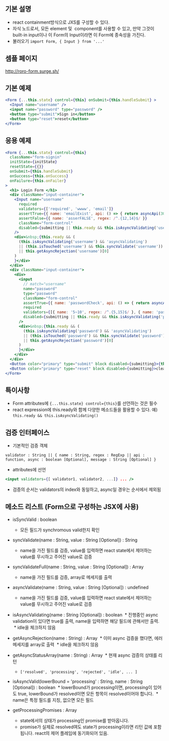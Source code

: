 ## 기본 설명
* react containment방식으로 JXS를 구성할 수 있다.
* 자식 노드로서, 모든 element 및  component를 사용할 수 있고, 만약 그것이 built-in input이나 이 Form의 Input이라면 이 Form에 종속성을 가진다.
* 불러오기 `import Form, { Input } from '...'`

## 셈플 페이지
  http://roro-form.surge.sh/

## 기본 예제
```jsx
<Form {...this.state} control={this} onSubmit={this.handleSubmit} >
  <Input name="username" />
  <input name="password" type="password" />
  <button type="submit">Sign in</button>
  <button type="reset">reset</button>
</Form>
```

## 응용 예제
```jsx
<Form {...this.state} control={this}
  className="form-signin"
  initState={initState}
  resetState={{}}
  onSubmit={this.handleSubmit}
  onSuccess={this.onSuccess}
  onFailure={this.onFailer}
>
  <h1> Login Form </h1>
  <div className="input-container">
    <Input name="username"
      required
      validators={['required', 'wwww', 'email']}
      assertTrue={{ name: 'emailExist', api: () => { return asyncApi(3000, true) }, async: true, message: 'not exist' }} // api should return a boolean
      assertFalse={{ name: 'asserFALSE', regex: /^.{12,14}$/ }}
      className="form-control"
      disabled={submitting || this.ready && this.isAsyncValidating('username')} // (false && username && username.promises.length > 0)} 
    />
    <div>&nbsp;{this.ready && (
      (this.isAsyncValidating('username') && 'asyncValidating')
      || (this.isTouched('username') && this.syncValidate('username'))
      || this.getAsyncRejection('username')[0]
    )
    }</div>
  </div>
  <div className="input-container">
    <div>
      <input
        // match="username"
        name="password"
        type="password"
        className="form-control"
        assertTrue={{ name: 'passwordCheck', api: () => { return asyncApi(4000, false) }, async: true, message: 'not valid' }}
        required
        validators={[{ name: '5~10', regex: /^.{5,15}$/ }, { name: 'passwordCheck', api: () => { return asyncApi(3000, true) }, async: true, message: 'not valid' }]}
        disabled={submitting || this.ready && this.isAsyncValidating('password')}
      />
      <div>&nbsp;{this.ready && (
        (this.isAsyncValidating('password') && 'asyncValidating')
        || (this.isTouched('password') && this.syncValidate('password'))
        || this.getAsyncRejection('password')[0]
      )
      }</div>
    </div>
  </div>
  <Button color="primary" type="submit" block disabled={submitting}>{this.ready && this.isAsyncValidating() ? 'validating' : submitting ? 'submitting' : 'Sign in'}</Button>
  <Button color="primary" type="reset" block disabled={submitting}>clear</Button>
</Form>

```

## 특이사항
* Form attributes에 `{...this.state} control={this}`를 선언하는 것은 필수
* react expression에 this.ready와 함께 다양한 메소드들을 활용할 수 있다. 예) `this.ready && this.isAsyncValidating()`

## 검증 인터페이스
* 기본적인 검증 객체 
```
validator : String || { name : String, regex : RegExp || api : function, async : boolean [Optional], message : String [Optional] }
```
* attributes에 선언 
```jsx
<input validators={[ validator1, validator2, ...]} ... />
```
* 검증의 순서는 validators의 index와 동일하고, async일 경우는 순서에서 제외됨

## 메소드 리스트 (Form으로 구성하는 JSX에 사용)
* isSyncValid : boolean
  * 모든 필드가 synchromous valid한지 확인
  
* syncValidate(name : String, value : String [Optional]) : String 
  * name을 가진 필드를 검증, value를 입력하면 react state에서 제어하는 value를 무시하고 주어진 value로 검증
  
* syncValidateFull(name : String, value : String [Optional]) : Array 
  * name을 가진 필드를 검증, array로 메세지를 출력
  
* asyncValidate(name : String, value : String [Optional]) : undefined
  * name을 가진 필드를 검증, value를 입력하면 react state에서 제어하는 value를 무시하고 주어진 value로 검증
  
* isAsyncValidating(name : String [Optional]) : boolean
  * 진행중인 async validation이 있다면 true를 출력, name을 입력하면 해당 필드에 관해서만 출력.
  * idle을 체크하지 않음
  
* getAsyncRejection(name : String) : Array
  * 이미 async 검증을 했다면, 에러 메세지를 array로 출력
  * idle을 체크하지 않음
  
* getAsyncStatusArray(name : String) : Array 
  * 현재 async 검증의 상태를 리턴
  * `['resolved', 'processing', 'rejected', 'idle', ... ]`
  
* isAsyncValid(lowerBound = 'processing' : String, name : String [Optional]) : boolean
  * lowerBound가 processing이면, processing이 있어도 true, lowerBound가 resolved이면 모든 항목이 resolved이어야 합니다.
  * name은 특정 필드를 지칭, 없으면 모든 필드
  
* getProcessingPromises : Array<Promise>
  * state에서의 상태가 processing인 promise를 받아옵니다.
  * promise가 실제로 resolved여도 state가 processing이라면 리턴 값에 포함됩니다. react의 제어 플레임에 동기화되어 있음.
  

